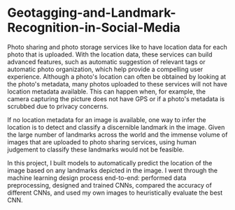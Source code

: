 # Geotagging-and-Landmark-Recognition-in-Social-Media

Photo sharing and photo storage services like to have location data for each photo that is uploaded. With the location data, these services can build advanced features, such as automatic suggestion of relevant tags or automatic photo organization, which help provide a compelling user experience. Although a photo's location can often be obtained by looking at the photo's metadata, many photos uploaded to these services will not have location metadata available. This can happen when, for example, the camera capturing the picture does not have GPS or if a photo's metadata is scrubbed due to privacy concerns.

If no location metadata for an image is available, one way to infer the location is to detect and classify a discernible landmark in the image. Given the large number of landmarks across the world and the immense volume of images that are uploaded to photo sharing services, using human judgement to classify these landmarks would not be feasible.

In this project, I built models to automatically predict the location of the image based on any landmarks depicted in the image. I went through the machine learning design process end-to-end: performed data preprocessing, designed and trained CNNs, compared the accuracy of different CNNs, and used my own images to heuristically evaluate the best CNN.
